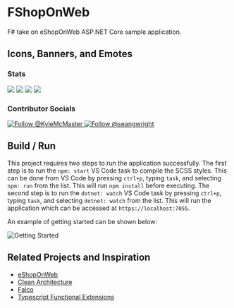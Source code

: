 # FShopOnWeb

F# take on eShopOnWeb ASP.NET Core sample application.

## Icons, Banners, and Emotes

### Stats

<p>
  <a href="https://github.com/nitrodevs/fshoponweb/graphs/contributors" alt="Contributors">
  <img src="https://img.shields.io/github/contributors/nitrodevs/fshoponweb" /></a>
  <a href="https://github.com/nitrodevs/fshoponweb/stargazers" alt="Stars">
  <img src="https://img.shields.io/github/stars/nitrodevs/fshoponweb" /></a>
  <a href="https://github.com/nitrodevs/fshoponweb/issues" alt="Issues">
  <img src="https://img.shields.io/github/issues/nitrodevs/fshoponweb" /></a>
  <a href="https://github.com/nitrodevs/fshoponweb/blob/master/LICENSE" alt="License">
  <img src="https://img.shields.io/github/license/nitrodevs/fshoponweb" /></a>
</p>

### Contributor Socials

<p>
  <a href="https://twitter.com/intent/follow?screen_name=KyleMcMaster">
    <img src="https://img.shields.io/twitter/follow/KyleMcMaster.svg?label=Follow%20@KyleMcMaster" alt="Follow @KyleMcMaster" />
  </a>
  <a href="https://twitter.com/intent/follow?screen_name=seangwright">
    <img src="https://img.shields.io/twitter/follow/seangwright.svg?label=Follow%20@seangwright" alt="Follow @seangwright" />
</a>  
</p>

## Build / Run

This project requires two steps to run the application successfully. The first step is to run the `npm: start` VS Code task to compile the SCSS styles. This can be done from VS Code by pressing `ctrl+p`, typing `task`, and selecting `npm: run` from the list. This will run `npm install` before executing. The second step is to run the `dotnet: watch` VS Code task by pressing `ctrl+p`, typing `task`, and selecting `dotnet: watch` from the list. This will run the application which can be accessed at `https://localhost:7055`.

An example of getting started can be shown below:

![Getting Started](https://user-images.githubusercontent.com/11415127/199322147-e693cb4d-669f-4427-80ba-15b862b1ff45.gif)

## Related Projects and Inspiration

- [eShopOnWeb](https://github.com/dotnet-architecture/eShopOnWeb)
- [Clean Architecture](https://github.com/ardalis/CleanArchitecture)
- [Falco](https://github.com/pimbrouwers/Falco)
- [Typescript Functional Extensions](https://github.com/seangwright/typescript-functional-extensions)
